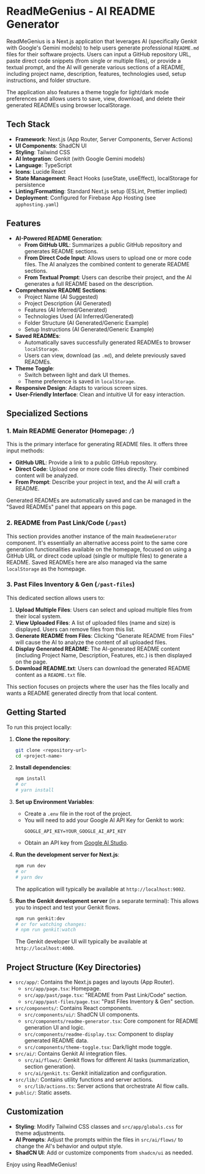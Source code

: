
# ReadMeGenius - AI README Generator

ReadMeGenius is a Next.js application that leverages AI (specifically Genkit with Google's Gemini models) to help users generate professional `README.md` files for their software projects. Users can input a GitHub repository URL, paste direct code snippets (from single or multiple files), or provide a textual prompt, and the AI will generate various sections of a README, including project name, description, features, technologies used, setup instructions, and folder structure.

The application also features a theme toggle for light/dark mode preferences and allows users to save, view, download, and delete their generated READMEs using browser localStorage.

## Tech Stack

*   **Framework**: Next.js (App Router, Server Components, Server Actions)
*   **UI Components**: ShadCN UI
*   **Styling**: Tailwind CSS
*   **AI Integration**: Genkit (with Google Gemini models)
*   **Language**: TypeScript
*   **Icons**: Lucide React
*   **State Management**: React Hooks (useState, useEffect), localStorage for persistence
*   **Linting/Formatting**: Standard Next.js setup (ESLint, Prettier implied)
*   **Deployment**: Configured for Firebase App Hosting (see `apphosting.yaml`)

## Features

*   **AI-Powered README Generation**:
    *   **From GitHub URL**: Summarizes a public GitHub repository and generates README sections.
    *   **From Direct Code Input**: Allows users to upload one or more code files. The AI analyzes the combined content to generate README sections.
    *   **From Textual Prompt**: Users can describe their project, and the AI generates a full README based on the description.
*   **Comprehensive README Sections**:
    *   Project Name (AI Suggested)
    *   Project Description (AI Generated)
    *   Features (AI Inferred/Generated)
    *   Technologies Used (AI Inferred/Generated)
    *   Folder Structure (AI Generated/Generic Example)
    *   Setup Instructions (AI Generated/Generic Example)
*   **Saved READMEs**:
    *   Automatically saves successfully generated READMEs to browser `localStorage`.
    *   Users can view, download (as `.md`), and delete previously saved READMEs.
*   **Theme Toggle**:
    *   Switch between light and dark UI themes.
    *   Theme preference is saved in `localStorage`.
*   **Responsive Design**: Adapts to various screen sizes.
*   **User-Friendly Interface**: Clean and intuitive UI for easy interaction.

## Specialized Sections

### 1. Main README Generator (Homepage: `/`)

This is the primary interface for generating README files. It offers three input methods:
*   **GitHub URL**: Provide a link to a public GitHub repository.
*   **Direct Code**: Upload one or more code files directly. Their combined content will be analyzed.
*   **From Prompt**: Describe your project in text, and the AI will craft a README.

Generated READMEs are automatically saved and can be managed in the "Saved READMEs" panel that appears on this page.

### 2. README from Past Link/Code (`/past`)

This section provides another instance of the main `ReadmeGenerator` component. It's essentially an alternative access point to the same core generation functionalities available on the homepage, focused on using a GitHub URL or direct code upload (single or multiple files) to generate a README. Saved READMEs here are also managed via the same `localStorage` as the homepage.

### 3. Past Files Inventory & Gen (`/past-files`)

This dedicated section allows users to:
1.  **Upload Multiple Files**: Users can select and upload multiple files from their local system.
2.  **View Uploaded Files**: A list of uploaded files (name and size) is displayed. Users can remove files from this list.
3.  **Generate README from Files**: Clicking "Generate README from Files" will cause the AI to analyze the content of all uploaded files.
4.  **Display Generated README**: The AI-generated README content (including Project Name, Description, Features, etc.) is then displayed on the page.
5.  **Download README.txt**: Users can download the generated README content as a `README.txt` file.

This section focuses on projects where the user has the files locally and wants a README generated directly from that local content.

## Getting Started

To run this project locally:

1.  **Clone the repository**:
    ```bash
    git clone <repository-url>
    cd <project-name>
    ```

2.  **Install dependencies**:
    ```bash
    npm install
    # or
    # yarn install
    ```

3.  **Set up Environment Variables**:
    *   Create a `.env` file in the root of the project.
    *   You will need to add your Google AI API Key for Genkit to work:
        ```env
        GOOGLE_API_KEY=YOUR_GOOGLE_AI_API_KEY
        ```
    *   Obtain an API key from [Google AI Studio](https://aistudio.google.com/app/apikey).

4.  **Run the development server for Next.js**:
    ```bash
    npm run dev
    # or
    # yarn dev
    ```
    The application will typically be available at `http://localhost:9002`.

5.  **Run the Genkit development server** (in a separate terminal):
    This allows you to inspect and test your Genkit flows.
    ```bash
    npm run genkit:dev
    # or for watching changes:
    # npm run genkit:watch
    ```
    The Genkit developer UI will typically be available at `http://localhost:4000`.

## Project Structure (Key Directories)

*   `src/app/`: Contains the Next.js pages and layouts (App Router).
    *   `src/app/page.tsx`: Homepage.
    *   `src/app/past/page.tsx`: "README from Past Link/Code" section.
    *   `src/app/past-files/page.tsx`: "Past Files Inventory & Gen" section.
*   `src/components/`: Contains React components.
    *   `src/components/ui/`: ShadCN UI components.
    *   `src/components/readme-generator.tsx`: Core component for README generation UI and logic.
    *   `src/components/readme-display.tsx`: Component to display generated README data.
    *   `src/components/theme-toggle.tsx`: Dark/light mode toggle.
*   `src/ai/`: Contains Genkit AI integration files.
    *   `src/ai/flows/`: Genkit flows for different AI tasks (summarization, section generation).
    *   `src/ai/genkit.ts`: Genkit initialization and configuration.
*   `src/lib/`: Contains utility functions and server actions.
    *   `src/lib/actions.ts`: Server actions that orchestrate AI flow calls.
*   `public/`: Static assets.

## Customization

*   **Styling**: Modify Tailwind CSS classes and `src/app/globals.css` for theme adjustments.
*   **AI Prompts**: Adjust the prompts within the files in `src/ai/flows/` to change the AI's behavior and output style.
*   **ShadCN UI**: Add or customize components from `shadcn/ui` as needed.

Enjoy using ReadMeGenius!
